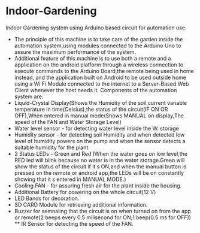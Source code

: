 # Indoor-Gardening
Indoor Gardening system using Arduino based circuit for automation use.
* The principle of this machine is to take care of the garden inside the automation system,using modules connected to the Arduino Uno to assure the maximum 
performance of the system.
* Additional feature of this machine is to use both a remote and a application on the android platform through a wireless connection to execute commands to the Arduino Board,the remote being used in home instead, and the application built on Android to be used outside home using a Wi Fi Module connected to the internet to a Server-Based Web Client whenever the host needs it.
Components of the automation system are:
* Liquid-Crystal Display(Shows the Humidity of the soil,current variable temperature in time(Celsius),the status of the circuit(IF ON OR OFF),When entered in manual mode(Shows MANUAL on display,The speed of the FAN and Water Storage Level)
* Water level sensor - for detecting water level inside the W. storage
* Humidity sensor - for detecting soil Humidity and when detected low level of humidity powers on the pump and when the sensor detects a suitable humidity for the plant.
* 2 Status LEDs - Green and Red (When the water goes on low level,the RED led will blink because no water is in the water storage.Green will show the status of the circuit if it s ON,and when the manual button is pressed on the remote or android app,the LEDs will be on constantly showing that it s entered in MANUAL MODE.)
* Cooling FAN - for assuring fresh air for the plant inside the housing.
* Additional Battery for powering on the whole circuit(12 V)
* LED Bands for decoration.
* SD CARD Module for retrieving additional information.
* Buzzer for semnaling that the circuit is on when turned on from the app or remote(2 beeps every 0.5 milisecond for ON;1 beep(0.5 ms for OFF))
** IR Sensor for detecting the speed of the FAN.
<blockquote class="imgur-embed-pub" lang="en" data-id="a/xfR8PhU" data-context="false" ><a href="//imgur.com/a/xfR8PhU"></a></blockquote><script async src="//s.imgur.com/min/embed.js" charset="utf-8"></script>
